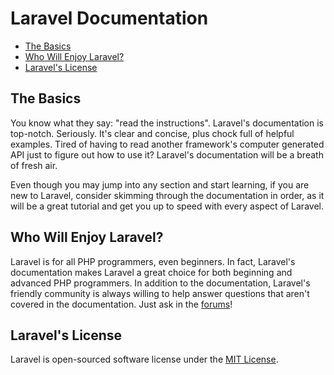 # Laravel Documentation

- [The Basics](#the-basics)
- [Who Will Enjoy Laravel?](#who-will-enjoy-laravel)
- [Laravel's License](#laravel-license)

<a name="the-basics"></a>
## The Basics

You know what they say: "read the instructions". Laravel's documentation is top-notch. Seriously. It's clear and concise, plus chock full of helpful examples. Tired of having to read another framework's computer generated API just to figure out how to use it? Laravel's documentation will be a breath of fresh air.

Even though you may jump into any section and start learning, if you are new to Laravel, consider skimming through the documentation in order, as it will be a great tutorial and get you up to speed with every aspect of Laravel.

<a name="who-will-enjoy-laravel"></a>
## Who Will Enjoy Laravel?

Laravel is for all PHP programmers, even beginners. In fact, Laravel's documentation makes Laravel a great choice for both beginning and advanced PHP programmers. In addition to the documentation, Laravel's friendly community is always willing to help answer questions that aren't covered in the documentation. Just ask in the [forums](http://forums.laravel.com)!

<a name="laravel-license"></a>
## Laravel's License

Laravel is open-sourced software license under the [MIT License](http://www.opensource.org/licenses/mit-license.php).

